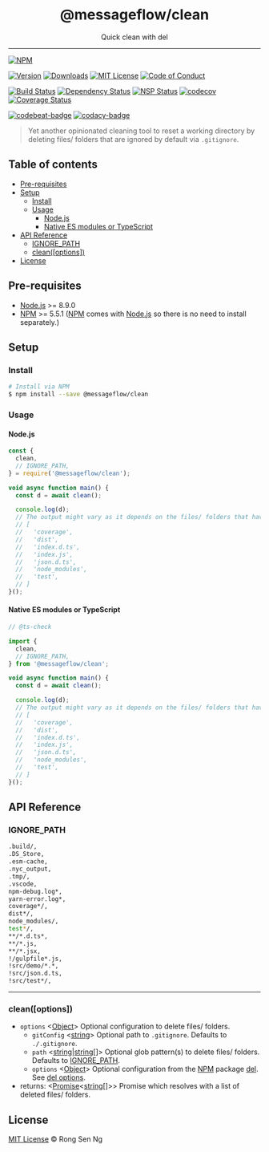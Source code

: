 <div align="center" style="text-align: center;">
  <h1 style="border-bottom: none;">@messageflow/clean</h1>

  <p>Quick clean with del</p>
</div>

<hr />

[![NPM][nodei-badge]][nodei-url]

[![Version][version-badge]][version-url]
[![Downloads][downloads-badge]][downloads-url]
[![MIT License][mit-license-badge]][mit-license-url]
[![Code of Conduct][coc-badge]][coc-url]

[![Build Status][travis-badge]][travis-url]
[![Dependency Status][daviddm-badge]][daviddm-url]
[![NSP Status][nsp-badge]][nsp-url]
[![codecov][codecov-badge]][codecov-url]
[![Coverage Status][coveralls-badge]][coveralls-url]

[![codebeat-badge]][codebeat-url]
[![codacy-badge]][codacy-url]

> Yet another opinionated cleaning tool to reset a working directory by deleting files/ folders that are ignored by default via `.gitignore`.

## Table of contents

- [Pre-requisites](#pre-requisites)
- [Setup](#setup)
  - [Install](#install)
  - [Usage](#usage)
    - [Node.js](#nodejs)
    - [Native ES modules or TypeScript](#native-es-modules-or-typescript)
- [API Reference](#api-reference)
  - [IGNORE_PATH](#ignorepath)
  - [clean([options])](#cleanoptions)
- [License](#license)

## Pre-requisites

- [Node.js][nodejs-url] >= 8.9.0
- [NPM][npm-url] >= 5.5.1 ([NPM][npm-url] comes with [Node.js][nodejs-url] so there is no need to install separately.)

## Setup

### Install

```sh
# Install via NPM
$ npm install --save @messageflow/clean
```

### Usage

#### Node.js

```js
const {
  clean,
  // IGNORE_PATH,
} = require('@messageflow/clean');

void async function main() {
  const d = await clean();

  console.log(d);
  // The output might vary as it depends on the files/ folders that have been actually deleted from your system.
  // [
  //   'coverage',
  //   'dist',
  //   'index.d.ts',
  //   'index.js',
  //   'json.d.ts',
  //   'node_modules',
  //   'test',
  // ]
}();
```

#### Native ES modules or TypeScript

```ts
// @ts-check

import {
  clean,
  // IGNORE_PATH,
} from '@messageflow/clean';

void async function main() {
  const d = await clean();

  console.log(d);
  // The output might vary as it depends on the files/ folders that have been actually deleted from your system.
  // [
  //   'coverage',
  //   'dist',
  //   'index.d.ts',
  //   'index.js',
  //   'json.d.ts',
  //   'node_modules',
  //   'test',
  // ]
}();
```

## API Reference

### IGNORE_PATH

```sh
.build/,
.DS_Store,
.esm-cache,
.nyc_output,
.tmp/,
.vscode,
npm-debug.log*,
yarn-error.log*,
coverage*/,
dist*/,
node_modules/,
test*/,
**/*.d.ts*,
**/*.js,
**/*.jsx,
!/gulpfile*.js,
!src/demo/*.*,
!src/json.d.ts,
!src/test*/,
```

___

### clean([options])

- `options` <[Object][object-mdn-url]> Optional configuration to delete files/ folders.
  - `gitConfig` <[string][string-mdn-url]> Optional path to `.gitignore`. Defaults to `./.gitignore`.
  - `path` <[string][string-mdn-url]|[string][string-mdn-url][]> Optional glob pattern(s) to delete files/ folders. Defaults to [IGNORE_PATH][ignore-path-url].
  - `options` <[Object][object-mdn-url]> Optional configuration from the [NPM][npm-url] package [del][del-url]. See [del options][del-options-url].
- returns: <[Promise][promise-mdn-url]&lt;[string][string-mdn-url][]&gt;> Promise which resolves with a list of deleted files/ folders.

## License

[MIT License](https://Messageflow.mit-license.org/) © Rong Sen Ng

<!-- References -->
[typescript-url]: https://github.com/Microsoft/TypeScript
[nodejs-url]: https://nodejs.org
[npm-url]: https://www.npmjs.com
[node-releases-url]: https://nodejs.org/en/download/releases

[ignore-path-url]: #ignore_path
[del-url]: https://github.com/sindresorhus/del
[del-options-url]: https://github.com/sindresorhus/del#options

[array-mdn-url]: https://developer.mozilla.org/en-US/docs/Web/JavaScript/Reference/Global_Objects/Array
[boolean-mdn-url]: https://developer.mozilla.org/en-US/docs/Web/JavaScript/Reference/Global_Objects/Boolean
[function-mdn-url]: https://developer.mozilla.org/en-US/docs/Web/JavaScript/Reference/Global_Objects/Function
[map-mdn-url]: https://developer.mozilla.org/en-US/docs/Web/JavaScript/Reference/Global_Objects/Map
[number-mdn-url]: https://developer.mozilla.org/en-US/docs/Web/JavaScript/Reference/Global_Objects/Number
[object-mdn-url]: https://developer.mozilla.org/en-US/docs/Web/JavaScript/Reference/Global_Objects/Object
[promise-mdn-url]: https://developer.mozilla.org/en-US/docs/Web/JavaScript/Reference/Global_Objects/Promise
[regexp-mdn-url]: https://developer.mozilla.org/en-US/docs/Web/JavaScript/Reference/Global_Objects/RegExp
[set-mdn-url]: https://developer.mozilla.org/en-US/docs/Web/JavaScript/Reference/Global_Objects/Set
[string-mdn-url]: https://developer.mozilla.org/en-US/docs/Web/JavaScript/Reference/Global_Objects/String

<!-- Badges -->
[nodei-badge]: https://nodei.co/npm/@messageflow/clean.png?downloads=true&downloadRank=true&stars=true

[version-badge]: https://img.shields.io/npm/v/@messageflow/clean.svg?style=flat-square
[downloads-badge]: https://img.shields.io/npm/dm/@messageflow/clean.svg?style=flat-square
[mit-license-badge]: https://img.shields.io/github/license/mashape/apistatus.svg?style=flat-square
[coc-badge]: https://img.shields.io/badge/code%20of-conduct-ff69b4.svg?style=flat-square

[travis-badge]: https://img.shields.io/travis/Messageflow/clean.svg?style=flat-square
[daviddm-badge]: https://img.shields.io/david/Messageflow/clean.svg?style=flat-square
[nsp-badge]: https://nodesecurity.io/orgs/messageflow/projects/37832a5a-3b51-442f-b23d-fb6a59046db3/badge?style=flat-square
[codecov-badge]: https://codecov.io/gh/Messageflow/clean/branch/master/graph/badge.svg?style=flat-square
[coveralls-badge]: https://coveralls.io/repos/github/Messageflow/clean/badge.svg?branch=master&style=flat-square

[codebeat-badge]: https://codebeat.co/badges/b4443a81-61e2-479d-92a1-f0a3e2ed97d5?style=flat-square
[codacy-badge]: https://api.codacy.com/project/badge/Grade/a2f6cfcd9bc140488174a2b82c6873f6?style=flat-square

<!-- Links -->
[nodei-url]: https://nodei.co/npm/@messageflow/clean

[version-url]: https://www.npmjs.com/package/@messageflow/clean
[downloads-url]: http://www.npmtrends.com/@messageflow/clean
[mit-license-url]: https://github.com/Messageflow/clean/blob/master/LICENSE
[coc-url]: https://github.com/Messageflow/clean/blob/master/CODE_OF_CONDUCT.md

[travis-url]: https://travis-ci.org/Messageflow/clean
[daviddm-url]: https://david-dm.org/Messageflow/clean
[nsp-url]: https://nodesecurity.io/orgs/messageflow/projects/37832a5a-3b51-442f-b23d-fb6a59046db3
[codecov-url]: https://codecov.io/gh/Messageflow/clean
[coveralls-url]: https://coveralls.io/github/Messageflow/clean?branch=master

[codebeat-url]: https://codebeat.co/projects/github-com-messageflow-clean-master
[codacy-url]: https://www.codacy.com/app/motss/clean?utm_source=github.com&amp;utm_medium=referral&amp;utm_content=Messageflow/clean&amp;utm_campaign=Badge_Grade
